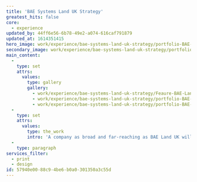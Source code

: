 ```yaml
---
title: 'BAE Systems Land UK Strategy'
greatest_hits: false
core:
  - experience
updated_by: 44ff6e56-6b78-49e2-a074-616caf791879
updated_at: 1614351415
hero_image: work/experience/bae-systems-land-uk-strategy/portfolio-BAE-LandUK-Strategy4.jpg
secondary_image: work/experience/bae-systems-land-uk-strategy/portfolio-BAE-LandUK-Strategy2.jpg
main_content:
  -
    type: set
    attrs:
      values:
        type: gallery
        gallery:
          - work/experience/bae-systems-land-uk-strategy/Feaure-BAE-LandUK-Strategy-3.jpg
          - work/experience/bae-systems-land-uk-strategy/portfolio-BAE-LandUK-Strategy.jpg
          - work/experience/bae-systems-land-uk-strategy/portfolio-BAE-LandUK-Strategy3.jpg
  -
    type: set
    attrs:
      values:
        type: the_work
        intro: 'A company as broad and far-reaching as BAE Land UK will always have ambitious plans for the year ahead. Our team produced an informative printed booklet which summarised the company’s strategic aims, long term targets and investment plans. Detailing the business’ key areas of focus and potential growth, the 2018 BAE Land UK Strategy proved to be an effective tool in outlining the bright future that lies ahead for the company.'
  -
    type: paragraph
services_filter:
  - print
  - design
id: 57940e00-88c9-4be6-b0a0-301350a3c55d
---
```

